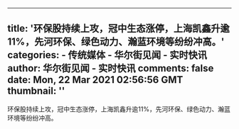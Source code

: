 
---
title: '环保股持续上攻，冠中生态涨停，上海凯鑫升逾11%，先河环保、绿色动力、瀚蓝环境等纷纷冲高。'
categories: 
    - 传统媒体
    - 华尔街见闻 - 实时快讯
author: 华尔街见闻 - 实时快讯
comments: false
date: Mon, 22 Mar 2021 02:56:56 GMT
thumbnail: ''
---

<div>   
<p>环保股持续上攻，冠中生态涨停，上海凯鑫升逾11%，先河环保、绿色动力、瀚蓝环境等纷纷冲高。</p>
  
</div>
            